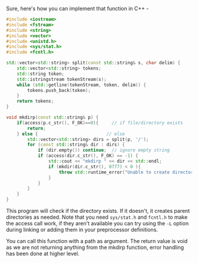 Sure, here's how you can implement that function in C++ -

```cpp
#include <iostream>
#include <fstream>
#include <string>
#include <vector>
#include <unistd.h>
#include <sys/stat.h>
#include <fcntl.h>

std::vector<std::string> split(const std::string& s, char delim) {
    std::vector<std::string> tokens;
    std::string token;
    std::istringstream tokenStream(s);
    while (std::getline(tokenStream, token, delim)) {
        tokens.push_back(token);
    }
    return tokens;
}

void mkdirp(const std::string& p) {
    if(access(p.c_str(), F_OK)==0){     // if file/directory exists
        return;
    } else {                          // else
        std::vector<std::string> dirs = split(p, '/'); 
        for (const std::string& dir : dirs) {
            if (dir.empty()) continue;  // ignore empty string
            if (access(dir.c_str(), F_OK) == -1) {
                std::cout << "mkdirp " << dir << std::endl;
                if (mkdir(dir.c_str(), 0777) < 0 ){
                    throw std::runtime_error("Unable to create directory\n");  // handle error here
                }
            }
        }
    }
}
```

This program will check if the directory exists. If it doesn't, it creates parent directories as needed. Note that you need `sys/stat.h` and `fcntl.h` to make the access call work, if they aren't available you can try using the `-L` option during linking or adding them in your preprocessor definitions.

You can call this function with a path as argument. The return value is void as we are not returning anything from the mkdirp function, error handling has been done at higher level.
